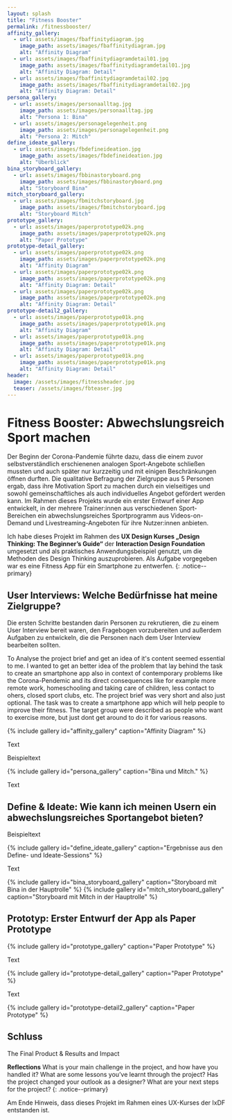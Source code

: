 ```yaml
---
layout: splash
title: "Fitness Booster"
permalink: /fitnessbooster/
affinity_gallery:
  - url: assets/images/fbaffinitydiagram.jpg
    image_path: assets/images/fbaffinitydiagram.jpg
    alt: "Affinity Diagram"
  - url: assets/images/fbaffinitydiagramdetail01.jpg
    image_path: assets/images/fbaffinitydiagramdetail01.jpg
    alt: "Affinity Diagram: Detail"
  - url: assets/images/fbaffinitydiagramdetail02.jpg
    image_path: assets/images/fbaffinitydiagramdetail02.jpg
    alt: "Affinity Diagram: Detail"
persona_gallery:
  - url: assets/images/personaalltag.jpg
    image_path: assets/images/personaalltag.jpg
    alt: "Persona 1: Bina"
  - url: assets/images/personagelegenheit.png
    image_path: assets/images/personagelegenheit.png
    alt: "Persona 2: Mitch"
define_ideate_gallery:
  - url: assets/images/fbdefineideation.jpg
    image_path: assets/images/fbdefineideation.jpg
    alt: "Überblick"
bina_storyboard_gallery:
  - url: assets/images/fbbinastoryboard.png
    image_path: assets/images/fbbinastoryboard.png
    alt: "Storyboard Bina"
mitch_storyboard_gallery:
  - url: assets/images/fbmitchstoryboard.jpg
    image_path: assets/images/fbmitchstoryboard.jpg
    alt: "Storyboard Mitch"
prototype_gallery:
  - url: assets/images/paperprototype02k.png
    image_path: assets/images/paperprototype02k.png
    alt: "Paper Prototype"
prototype-detail_gallery:
  - url: assets/images/paperprototype02k.png
    image_path: assets/images/paperprototype02k.png
    alt: "Affinity Diagram"
  - url: assets/images/paperprototype02k.png
    image_path: assets/images/paperprototype02k.png
    alt: "Affinity Diagram: Detail"
  - url: assets/images/paperprototype02k.png
    image_path: assets/images/paperprototype02k.png
    alt: "Affinity Diagram: Detail"
prototype-detail2_gallery:
  - url: assets/images/paperprototype01k.png
    image_path: assets/images/paperprototype01k.png
    alt: "Affinity Diagram"
  - url: assets/images/paperprototype01k.png
    image_path: assets/images/paperprototype01k.png
    alt: "Affinity Diagram: Detail"
  - url: assets/images/paperprototype01k.png
    image_path: assets/images/paperprototype01k.png
    alt: "Affinity Diagram: Detail"
header:
  image: /assets/images/fitnessheader.jpg
  teaser: /assets/images/fbteaser.jpg
---
```


# Fitness Booster: Abwechslungsreich Sport machen
Der Beginn der Corona-Pandemie führte dazu, dass die einem zuvor selbstverständlich erschienenen analogen Sport-Angebote schließen mussten und auch später nur kurzzeitig und mit einigen Beschränkungen öffnen durften. Die qualitative Befragung der Zielgruppe aus 5 Personen ergab, dass ihre Motivation Sport zu machen durch ein vielseitiges und sowohl gemeinschaftliches als auch individuelles Angebot gefördert werden kann. Im Rahmen dieses Projekts wurde ein erster Entwurf einer App entwickelt, in der mehrere Trainer:innen aus verschiedenen Sport-Bereichen ein abwechslungsreiches Sportprogramm aus Videos-on-Demand und Livestreaming-Angeboten für ihre Nutzer:innen anbieten.

Ich habe dieses Projekt im Rahmen des **UX Design Kurses „Design Thinking: The Beginner’s Guide“** der **Interaction Design Foundation** umgesetzt und als praktisches Anwendungsbeispiel genutzt, um die Methoden des Design Thinking auszuprobieren. Als Aufgabe vorgegeben war es eine Fitness App für ein Smartphone zu entwerfen.
{: .notice--primary}

## User Interviews: Welche Bedürfnisse hat meine Zielgruppe?
Die ersten Schritte bestanden darin Personen zu rekrutieren, die zu einem User Interview bereit waren, den Fragebogen vorzubereiten und außerdem Aufgaben zu entwickeln, die die Personen nach dem User Interview bearbeiten sollten. 


To Analyse the project brief and get an idea of it's content seemed essential to me. I wanted to get an better idea of the problem that lay behind the task to create an smartphone app also in context of contemporary problems like the Corona-Pendemic and its direct consequences like for example more remote work, homeschooling and taking care of children, less contact to ohers, closed sport clubs, etc.
The project brief was very short and also just optional. The task was to create a smartphone app which will help people to improve their fitness. The target group were described as people who want to exercise more, but just dont get around to do it for various reasons.

{% include gallery id="affinity_gallery" caption="Affinity Diagram" %}

Text

Beispieltext

{% include gallery id="persona_gallery" caption="Bina und Mitch." %}
  
Text

## Define & Ideate: Wie kann ich meinen Usern ein abwechslungsreiches Sportangebot bieten?

Beispieltext 


{% include gallery id="define_ideate_gallery" caption="Ergebnisse aus den Define- und Ideate-Sessions" %}
  
Text

{% include gallery id="bina_storyboard_gallery" caption="Storyboard mit Bina in der Hauptrolle" %}
{% include gallery id="mitch_storyboard_gallery" caption="Storyboard mit Mitch in der Hauptrolle" %}
  
## Prototyp: Erster Entwurf der App als Paper Prototype

{% include gallery id="prototype_gallery" caption="Paper Prototype" %}

Text

{% include gallery id="prototype-detail_gallery" caption="Paper Prototype" %}

Text

{% include gallery id="prototype-detail2_gallery" caption="Paper Prototype" %}

## Schluss

The Final Product & Results and Impact


**Reflections** What is your main challenge in the project, and how have you handled it? What are some lessons you’ve learnt through the project? Has the project changed your outlook as a designer? What are your next steps for the project?
{: .notice--primary}

Am Ende Hinweis, dass dieses Projekt im Rahmen eines UX-Kurses der IxDF entstanden ist.
